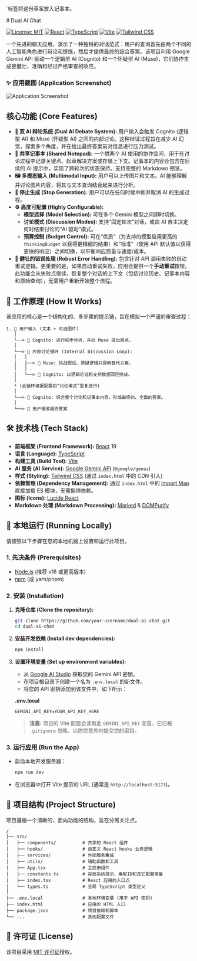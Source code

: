 `标签将这份草案放入记事本。

<np-replace-all>
# Dual AI Chat

[![License: MIT](https://img.shields.io/badge/License-MIT-yellow.svg)](https://opensource.org/licenses/MIT)
[![React](https://img.shields.io/badge/React-19-blue?logo=react)](https://react.dev/)
[![TypeScript](https://img.shields.io/badge/TypeScript-5.7-blue?logo=typescript)](https://www.typescriptlang.org/)
[![Vite](https://img.shields.io/badge/Vite-6.2-blue?logo=vite)](https://vitejs.dev/)
[![Tailwind CSS](https://img.shields.io/badge/Tailwind_CSS-3-blue?logo=tailwindcss)](https://tailwindcss.com/)

一个先进的聊天应用，演示了一种独特的对话范式：用户的查询首先由两个不同的人工智能角色进行辩论和提炼，然后才提供最终的综合答案。该项目利用 Google Gemini API 驱动一个逻辑型 AI (Cognito) 和一个怀疑型 AI (Muse)，它们协作生成更健壮、准确和经过严格审查的响应。

### ✨ 应用截图 (Application Screenshot)
![Application Screenshot](https://github.com/user-attachments/assets/a862f8c8-2da4-406c-a0db-269ff52138bc)

## 核心功能 (Core Features)

-   **🤖 双 AI 辩论系统 (Dual AI Debate System):** 用户输入会触发 Cognito (逻辑型 AI) 和 Muse (怀疑型 AI) 之间的内部讨论。这种辩证过程旨在减少 AI 幻觉，探索多个角度，并在给出最终答案前对信息进行压力测试。
-   **📝 共享记事本 (Shared Notepad):** 一个供两个 AI 使用的协作空间，用于在讨论过程中记录关键点、起草解决方案或存储上下文。记事本的内容会包含在后续的 AI 提示中，实现了跨轮次的状态保持。支持完整的 Markdown 预览。
-   **🖼️ 多模态输入 (Multimodal Input):** 用户可以上传图片和文本。AI 能够理解并讨论图片内容，将其与文本查询结合起来进行分析。
-   **🚫 停止生成 (Stop Generation):** 用户可以在任何时候中断并取消 AI 的生成过程。
-   **⚙️ 高度可配置 (Highly Configurable):**
    -   **模型选择 (Model Selection):** 可在多个 Gemini 模型之间即时切换。
    -   **讨论模式 (Discussion Modes):** 支持“固定轮次”对话，或由 AI 自主决定何时结束讨论的“AI 驱动”模式。
    -   **预算控制 (Budget Control):** 可在“优质”（为支持的模型启用更高的 `thinkingBudget` 以获得更精细的结果）和“标准”（使用 API 默认值以获得更快的响应）之间切换，以平衡响应质量与速度/成本。
-   **🔁 健壮的错误处理 (Robust Error Handling):** 包含针对 API 调用失败的自动重试逻辑。更重要的是，如果自动重试失败，应用会提供一个**手动重试**按钮。此功能会从失败点继续，恢复整个对话的上下文（包括讨论历史、记事本内容和原始查询），无需用户重新开始整个流程。

## 🤖 工作原理 (How It Works)

该应用的核心是一个结构化的、多步骤的提示链，旨在模拟一个严谨的审查过程：
```
1. 👤 用户输入 (文本 + 可选图片)
   │
   └──> 🤖 Cognito: 进行初步分析，并向 Muse 提出观点。
   │
   └──> 💬 内部讨论循环 (Internal Discussion Loop):
   │   │
   │   ├──> 🤖 Muse: 挑战假设、质疑逻辑并探索替代方案。
   │   │
   │   └──> 🤖 Cognito: 以逻辑论证和支持数据回应挑战。
   │
   * (此循环根据配置的“讨论模式”重复进行)
   │
   └──> 🤖 Cognito: 综合整个讨论和记事本内容，形成最终的、全面的答案。
   │
   └──> 👤 用户接收最终答案
```

## 🛠️ 技术栈 (Tech Stack)

-   **前端框架 (Frontend Framework):** [React](https://react.dev/) 19
-   **语言 (Language):** [TypeScript](https://www.typescriptlang.org/)
-   **构建工具 (Build Tool):** [Vite](https://vitejs.dev/)
-   **AI 服务 (AI Service):** [Google Gemini API](https://ai.google.dev/) (`@google/genai`)
-   **样式 (Styling):** [Tailwind CSS](https://tailwindcss.com/) (通过 `index.html` 中的 CDN 引入)
-   **依赖管理 (Dependency Management):** 通过 `index.html` 中的 [Import Map](https://developer.mozilla.org/en-US/docs/Web/HTML/Element/script/type/importmap) 直接加载 ES 模块，无需捆绑依赖。
-   **图标 (Icons):** [Lucide React](https://lucide.dev/)
-   **Markdown 处理 (Markdown Processing):** [Marked](https://marked.js.org/) & [DOMPurify](https://github.com/cure53/DOMPurify)

## 🚀 本地运行 (Running Locally)

请按照以下步骤在您的本地机器上设置和运行此项目。

### 1. 先决条件 (Prerequisites)

-   [Node.js](https://nodejs.org/) (推荐 v18 或更高版本)
-   [npm](https://www.npmjs.com/) (或 yarn/pnpm)

### 2. 安装 (Installation)

1.  **克隆仓库 (Clone the repository):**
    ```bash
    git clone https://github.com/your-username/dual-ai-chat.git
    cd dual-ai-chat
    ```

2.  **安装开发依赖 (Install dev dependencies):**
    ```bash
    npm install
    ```

3.  **设置环境变量 (Set up environment variables):**
    -   从 [Google AI Studio](https://aistudio.google.com/app/apikey) 获取您的 Gemini API 密钥。
    -   在项目根目录下创建一个名为 `.env.local` 的新文件。
    -   将您的 API 密钥添加到该文件中，如下所示：

    **.env.local**
    ```
    GEMINI_API_KEY=YOUR_API_KEY_HERE
    ```
    > **注意:** 项目的 Vite 配置会读取此 `GEMINI_API_KEY` 变量。它已被 `.gitignore` 忽略，以防您意外地提交您的密钥。

### 3. 运行应用 (Run the App)

-   启动本地开发服务器：
    ```bash
    npm run dev
    ```
-   在浏览器中打开 Vite 提示的 URL (通常是 `http://localhost:5173`)。

## 📁 项目结构 (Project Structure)

项目遵循一个清晰的、面向功能的结构，旨在分离关注点。

```
/
├── src/
│   ├── components/          # 共享的 React 组件
│   ├── hooks/               # 自定义 React hooks 业务逻辑
│   ├── services/            # 外部服务集成
│   ├── utils/               # 辅助函数和工具
│   ├── App.tsx              # 主应用组件
│   ├── constants.ts         # 存放系统提示、模型ID和其它配置常量
│   ├── index.tsx            # React 应用的入口点
│   └── types.ts             # 全局 TypeScript 类型定义
│
├── .env.local               # 本地环境变量 (用于 API 密钥)
├── index.html               # 应用的 HTML 入口
├── package.json             # 项目依赖和脚本
└── ...                      # 其他配置文件
```

## 📄 许可证 (License)

该项目采用 [MIT 许可证](LICENSE)授权。
